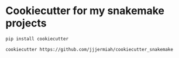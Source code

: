 # Cookiecutter for my snakemake projects

``` bash
pip install cookiecutter

```


``` bash
cookiecutter https://github.com/jjjermiah/cookiecutter_snakemake
```
